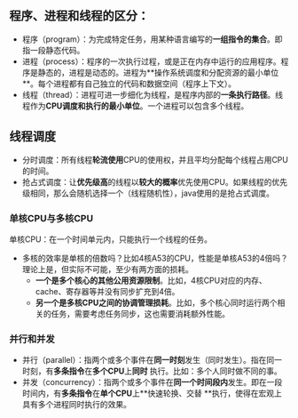## 程序、进程和线程的区分：

* 程序（program）：为完成特定任务，用某种语言编写的**一组指令的集合**。即指一段静态代码。
* 进程（process）：程序的一次执行过程，或是正在内存中运行的应用程序。程序是静态的，进程是动态的。进程为**操作系统调度和分配资源的最小单位
  **。每个进程都有自己独立的代码和数据空间（程序上下文）。
* 线程（thread）：进程可进一步细化为线程，是程序内部的**一条执行路径**。线程作为**CPU调度和执行的最小单位**。一个进程可以包含多个线程。

## 线程调度

* 分时调度：所有线程**轮流使用**CPU的使用权，并且平均分配每个线程占用CPU的时间。
* 抢占式调度：让**优先级高**的线程以**较大的概率**优先使用CPU。如果线程的优先级相同，那么会随机选择一个（线程随机性），java使用的是抢占式调度。

### 单核CPU与多核CPU

单核CPU：在一个时间单元内，只能执行一个线程的任务。

* 多核的效率是单核的倍数吗？比如4核A53的CPU，性能是单核A53的4倍吗？理论上是，但实际不可能，至少有两方面的损耗。
    * **一个是多个核心的其他公用资源限制**。比如，4核CPU对应的内存、cache、寄存器等并没有同步扩充到4倍。
    * **另一个是多核CPU之间的协调管理损耗**。比如，多个核心同时运行两个相关的任务，需要考虑任务同步，这也需要消耗额外性能。

### 并行和并发

* 并行（parallel）：指两个或多个事件在**同一时刻**发生（同时发生）。指在同一时刻，有**多条指令**在**多个CPU**上**同时**
  执行。比如：多个人同时做不同的事。
* 并发（concurrency）：指两个或多个事件在**同一个时间段内**发生。即在一段时间内，有**多条指令**在**单个CPU**上**快速轮换、交替
  **执行，使得在宏观上具有多个进程同时执行的效果。